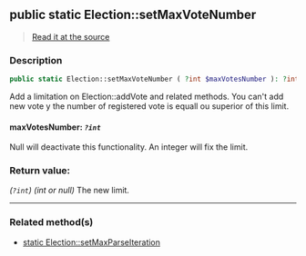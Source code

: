 ## public static Election::setMaxVoteNumber

> [Read it at the source](https://github.com/julien-boudry/Condorcet/blob/master/src/Election.php#L73)

### Description    

```php
public static Election::setMaxVoteNumber ( ?int $maxVotesNumber ): ?int
```

Add a limitation on Election::addVote and related methods. You can't add new vote y the number of registered vote is equall ou superior of this limit.
    

#### **maxVotesNumber:** *```?int```*   
Null will deactivate this functionality. An integer will fix the limit.    


### Return value:   

*(```?int```)* *(int or null)* The new limit.


---------------------------------------

### Related method(s)      

* [static Election::setMaxParseIteration](/Docs/ApiReferences/Election%20Class/public%20static%20Election--setMaxParseIteration.md)    
